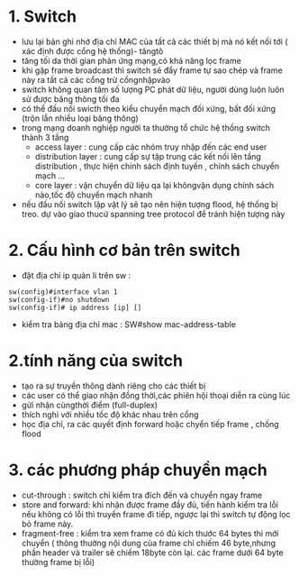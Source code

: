 # 1. Switch
- lưu lại bản ghi nhớ địa chỉ MAC của tất cả các thiết bị mà nó kết nối tới ( xác định được cổng hệ thống)- tăngtô
- tăng tối da thời gian phản ứng mạng,có khả năng lọc frame
- khi gặp frame broadcast thì switch sẽ đẩy frame tự sao chép và frame này ra tất cả các cổng trừ cổngnhậpvào
- switch không quan tâm số lượng PC phát dữ liệu, người dùng  luôn luôn sử được băng thông tối đa
- có thể đấu nối swicth theo kiểu chuyển mạch đối xứng, bất đối xứng (trộn lẫn nhiều loại băng thông)
- trong mạng doanh nghiệp người ta thường tổ chức hệ thống switch thành 3 tầng
  - access layer : cung cấp các nhóm truy nhập đến các end user
  - distribution layer : cung cấp sự tập trung các kết nối lên tầng distribution , thực hiện chính sách định tuyến , chính sách chuyển mạch ...
  - core layer : vận chuyển dữ liệu qa lại  khôngvận dụng chính sách nào,tốc độ chuyển mạch nhanh
- nếu đấu nối switch lặp vật lý sẽ tạo nên hiện tượng flood, hệ thống bị treo. dự vào giao thucứ spanning tree protocol để tránh hiện tượng này

# 2. Cấu hình cơ bản trên switch
- đặt địa chỉ ip quản lí trên sw : 

``````
sw(config)#interface vlan 1 
sw(config-if)#no shutdown
sw(config-if)# ip address [ip] []
``````````````````

- kiểm tra bảng địa chỉ mac : SW#show mac-address-table

# 2.tính năng của switch
- tạo ra sự truyền thông dành riêng cho các thiết bị
- các user có thể giao nhận đồng thời,các phiên hội thoại diễn ra cùng lúc
- gửi nhận cùngthời điểm (full-duplex)
- thích nghi với nhiều tốc độ khác nhau trên cổng
- học địa chỉ, ra các quyết định forward hoặc chyển tiếp frame , chống flood

# 3. các phương pháp chuyển mạch
- cut-through : switch chỉ kiểm tra đích đến và chuyển ngay frame
-  store and forward: khi nhận được frame đầy đủ, tiến hành kiểm tra lỗi nếu không có lỗi thì truyền frame đi tiếp, ngược lại thì switch tự động lọc bỏ frame này.
- fragment-free : kiểm tra xem frame có đủ kích thước 64 bytes thì mới chuyển ( thông thường nội dung của frame chỉ chiếm 46 byte,nhưng phần header và trailer sẽ chiếm 18byte còn lại. các frame dưới 64 byte thường frame bị lỗi)



